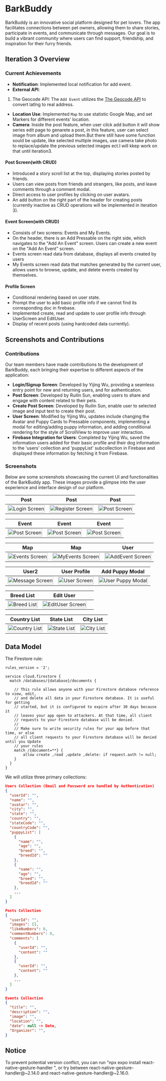 # BarkBuddy

BarkBuddy is an innovative social platform designed for pet lovers. The app facilitates connections between pet owners, allowing them to share stories, participate in events, and communicate through messages. Our goal is to build a vibrant community where users can find support, friendship, and inspiration for their furry friends.

## Iteration 3 Overview

### Current Achievements

- **Notification**: Implemented local notification for add event.
- **External API**:

1. The Geocode API: The `Add Event` utilizes the [The Geocode API](https://geocode.maps.co) to convert latlng to real address.

- **Location Use**: Implemented `Map` to use statistic Google Map, and set Markers for different events' location.
- **Camera**: Inside the post feature, when user cilck add button it will show series edit page to genarete a post, in this feature, user can select image from album and upload them.But there still have some function sould be update, like selected multiple images, use camera take photo to replace/update the previous selected images ect.I will kkep work on that until iteration3.

#### Post Screen(with CRUD)

- Introduced a story scroll list at the top, displaying stories posted by friends.
- Users can view posts from friends and strangers, like posts, and leave comments through a comment modal.
- Direct access to user profiles by clicking on user avatars.
- An add button on the right part of the header for creating posts (currently inactive as CRUD operations will be implemented in iteration 3).

#### Event Screen(with CRUD)

- Consists of two screens: Events and My Events.
- On the header, there is an Add Pressable on the right side, which navigates to the "Add An Event" screen. Users can create a new event on the "Add An Event" screen.
- Events screen read data from database, displays all events created by users
- My Events screen read data that matches generated by the current user, allows users to browse, update, and delete events created by themselves.

#### Profile Screen

- Conditional rendering based on user state.
- Prompt the user to add basic profile info if we cannot find its corresponding doc in firebase.
- Implemented create, read and update to user profile info through UserScreen and EditUser.
- Display of recent posts (using hardcoded data currently).

<!-- ### Planned Features for Iteration 3

- **Post Screen**: Integration with Firebase for creating and displaying posts, including comment functionalities.
- **Message Screen**: Decision on implementing a messaging or invitation system, followed by CRUD operation development.
- **Profile Screen**: Implementation of fetching and displaying posts from Firebase. -->

<!-- ## CRUD Operations -->

<!-- Currently, CRUD operations have been implemented for the Events collection, Users collection and Posts collection. This allows for the creation, reading, updating, and deletion of event data, enabling dynamic interaction with event information within the BarkBuddy platform. -->

## Screenshots and Contributions

### Contributions

Our team members have made contributions to the development of BarkBuddy, each bringing their expertise to different aspects of the application:

- **Login/Signup Screen**: Developed by Yijing Wu, providing a seamless entry point for new and returning users, and for authentication.
- **Post Screen**: Developed by Ruilin Sun, enabling users to share and engage with content related to their pets.
- **Create Post Screen**: Developed by Ruilin Sun, enable user to selected image and input text to create their post.
- **User Screen**: Modified by Yijing Wu, updates include changing the Avatar and Puppy Cards to Pressable components, implementing a modal for editing/adding puppy information, and adding conditional rendering for the style of ScrollView to improve user interaction.
- **Firebase Integration for Users**: Completed by Yijing Wu, saved the information users added for their basic profile and their dog information to the 'users' collection and 'puppyList' subcollection in Firebase and displayed these information by fetching it from Firebase.

### Screenshots

Below are some screenshots showcasing the current UI and functionalities of the BarkBuddy app. These images provide a glimpse into the user experience and interface design of our platform.

| Post                                                        | Post                                                           | Post                                                       |
| ----------------------------------------------------------- | -------------------------------------------------------------- | ---------------------------------------------------------- |
| <img src="image/Post1.PNG" alt="Login Screen" width="100%"> | <img src="image/Post2.PNG" alt="Register Screen" width="100%"> | <img src="image/Post3.PNG" alt="Post Screen" width="100%"> |

| Event                                                       | Event                                                       | Event                                                       |
| ----------------------------------------------------------- | ----------------------------------------------------------- | ----------------------------------------------------------- |
| <img src="image/Event1.png" alt="Post Screen" width="100%"> | <img src="image/Event2.png" alt="Post Screen" width="100%"> | <img src="image/Event3.png" alt="Post Screen" width="100%"> |

| Map                                                         | Map                                                           | User                                                           |
| ----------------------------------------------------------- | ------------------------------------------------------------- | -------------------------------------------------------------- |
| <img src="image/Map1.PNG" alt="Events Screen" width="100%"> | <img src="image/Map2.PNG" alt="MyEvents Screen" width="100%"> | <img src="image/User1.jpg" alt="AddEvent Screen" width="100%"> |

| User2                                                         | User Profile                                              | Add Puppy Modal                                                          |
| ------------------------------------------------------------- | --------------------------------------------------------- | ------------------------------------------------------------------------ |
| <img src="image/User2.PNG" alt="Message Screen" width="100%"> | <img src="image/User.PNG" alt="User Screen" width="100%"> | <img src="image/UserPuppyModal.PNG" alt="User Puppy Modal" width="100%"> |

| Breed List                                                    | Edit User                                                         |     |
| ------------------------------------------------------------- | ----------------------------------------------------------------- | --- |
| <img src="image/BreedList.PNG" alt="Breed List" width="100%"> | <img src="image/EditUser.PNG" alt="EditUser Screen" width="100%"> |     |

| Country List                                                      | State List                                                    | City List                                                   |
| ----------------------------------------------------------------- | ------------------------------------------------------------- | ----------------------------------------------------------- |
| <img src="image/CountryList.PNG" alt="Country List" width="100%"> | <img src="image/StateList.PNG" alt="State List" width="100%"> | <img src="image/CityList.PNG" alt="City List" width="100%"> |

## Data Model

The Firestore rule:

```firebase
rules_version = '2';

service cloud.firestore {
  match /databases/{database}/documents {

    // This rule allows anyone with your Firestore database reference to view, edit,
    // and delete all data in your Firestore database. It is useful for getting
    // started, but it is configured to expire after 30 days because it
    // leaves your app open to attackers. At that time, all client
    // requests to your Firestore database will be denied.
    //
    // Make sure to write security rules for your app before that time, or else
    // all client requests to your Firestore database will be denied until you Update
    // your rules
    match /{document=**} {
    	allow create ,read ,update ,delete: if request.auth != null;
    }
  }
}
```

We will utilize three primary collections:

```json
Users Collection (Email and Password are handled by Authentication)
{
  "userId": "",
  "name": "",
  "avatar": "",
  "city": "",
  "state": "",
  "country": "",
  "stateCode": "",
  "countryCode": "",
  "puppyList": [
    {
      "name": "",
      "age": "",
      "breed": "",
      "breedId": ""
    },
    {
      "name": "",
      "age": "",
      "breed": "",
      "breedId": ""
    },
    ...
  ]
}

Posts Collection
{
  "userId": "",
  "images": [],
  "likeNumbers": 0,
  "commentNumbers": 0,
  "comments": [
    {
      "userId": "",
      "content": ""
    },
    {
      "userId": "",
      "content": ""
    },
    ...
  ]
}

Events Collection
{
  "title": "",
  "description": "",
  "image": "",
  "location": "",
  "date": null -> Date,
  "Organizer": "",
}
```

## Notice

To prevent potential version conflict, you can run "npx expo install react-native-gesture-handler ", or try between react-native-gesture-handler@~2.14.0 and react-native-gesture-handler@~2.16.0.

